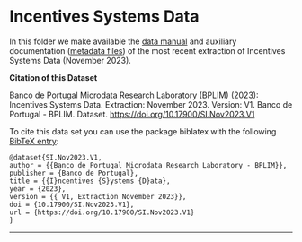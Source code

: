 # Incentives Systems Data


In this folder we make available the [data manual](https://github.com/BPLIM/Manuals/blob/master/SI/NOV23/SI_manual_NOV23.pdf) and auxiliary documentation ([metadata files](https://github.com/BPLIM/Manuals/tree/master/SI/NOV23/aux_files/metafiles)) of the most recent extraction of Incentives Systems Data (November 2023).


**Citation of this Dataset**

Banco de Portugal Microdata Research Laboratory (BPLIM) (2023): Incentives Systems Data. Extraction: November 2023. Version: V1. Banco de Portugal - BPLIM. Dataset. https://doi.org/10.17900/SI.Nov2023.V1



To cite this data set you can use the package biblatex with the following [BibTeX entry](https://github.com/BPLIM/Manuals/tree/master/SI/NOV23/aux_files/bibtex/SI.bib):

```
@dataset{SI.Nov2023.V1,
author = {{Banco de Portugal Microdata Research Laboratory - BPLIM}},
publisher = {Banco de Portugal},
title = {{I}ncentives {S}ystems {D}ata},
year = {2023},
version = {{ V1, Extraction November 2023}},
doi = {10.17900/SI.Nov2023.V1},
url = {https://doi.org/10.17900/SI.Nov2023.V1}
}
```

----------------------------------------------------------------------------------------------------------------------------------------------
